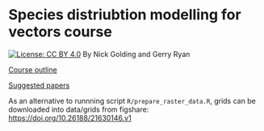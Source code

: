 # Species distriubtion modelling for vectors course
[![License: CC BY 4.0](https://licensebuttons.net/l/by/4.0/80x15.png)](https://creativecommons.org/licenses/by/4.0/)
By Nick Golding and Gerry Ryan


[Course outline](https://github.com/geryan/vector_sdm_course/blob/master/course_structure.md)

[Suggested papers](https://github.com/geryan/vector_sdm_course/blob/master/suggested_papers.md)

As an alternative to runnning script `R/prepare_raster_data.R`, grids can be downloaded into data/grids from figshare:
<https://doi.org/10.26188/21630146.v1>
